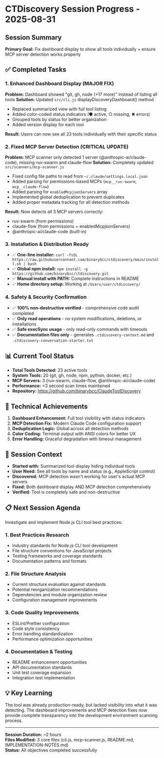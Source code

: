 # CTDiscovery Session Progress - 2025-08-31

## Session Summary
**Primary Goal:** Fix dashboard display to show all tools individually + ensure MCP server detection works properly

## ✅ Completed Tasks

### 1. Enhanced Dashboard Display (MAJOR FIX)
**Problem:** Dashboard showed "git, gh, node (+17 more)" instead of listing all tools
**Solution:** Updated `src/cli.js` displayDiscoveryDashboard() method
- Replaced summarized view with full tool listing
- Added color-coded status indicators (● active, ○ missing, ✖ errors)
- Grouped tools by status for better organization
- Added version display for each tool

**Result:** Users can now see all 23 tools individually with their specific status

### 2. Fixed MCP Server Detection (CRITICAL UPDATE) 
**Problem:** MCP scanner only detected 1 server (@anthropic-ai/claude-code), missing ruv-swarm and claude-flow
**Solution:** Completely updated `src/scanners/mcp-scanner.js`
- Fixed config file paths to read from `~/.claude/settings.local.json` 
- Added parsing for permissions-based MCPs (`mcp__ruv-swarm`, `mcp__claude-flow`)
- Added parsing for `enabledMcpjsonServers` array
- Implemented global deduplication to prevent duplicates
- Added proper metadata tracking for all detection methods

**Result:** Now detects all 3 MCP servers correctly:
- ruv-swarm (from permissions)
- claude-flow (from permissions + enabledMcpjsonServers) 
- @anthropic-ai/claude-code (built-in)

### 3. Installation & Distribution Ready
- ✅ **One-line installer:** `curl -fsSL https://raw.githubusercontent.com/binarybcc/ctdiscovery/main/install.sh | bash`
- ✅ **Global npm install:** `npm install -g https://github.com/binarybcc/ctdiscovery.git`
- ✅ **Manual install with PATH:** Complete instructions in README
- ✅ **Home directory setup:** Working at `/Users/user/ctdiscovery/`

### 4. Safety & Security Confirmation
- ✅ **100% non-destructive verified** - comprehensive code audit completed
- ✅ **Only read operations** - no system modifications, deletions, or installations
- ✅ **Safe execSync usage** - only read-only commands with timeouts
- ✅ **Documentation files only** - generates `.ctdiscovery-context.md` and `.ctdiscovery-conversation-starter.txt`

## 📊 Current Tool Status
- **Total Tools Detected:** 23 active tools
- **System Tools:** 20 (git, gh, node, npm, python, docker, etc.)
- **MCP Servers:** 3 (ruv-swarm, claude-flow, @anthropic-ai/claude-code)
- **Performance:** <3 second scan times maintained
- **Repository:** https://github.com/binarybcc/ClaudeToolDiscovery

## 🎯 Technical Achievements
1. **Dashboard Enhancement:** Full tool visibility with status indicators
2. **MCP Detection Fix:** Modern Claude Code configuration support
3. **Deduplication Logic:** Global across all detection methods
4. **Color Coding:** Terminal output with ANSI colors for better UX
5. **Error Handling:** Graceful degradation with timeout management

## 🔄 Session Context
- **Started with:** Summarized tool display hiding individual tools
- **User Need:** See all tools by name and status (e.g., AppleScript control)
- **Discovered:** MCP detection wasn't working for user's actual MCP servers
- **Fixed:** Both dashboard display AND MCP detection comprehensively
- **Verified:** Tool is completely safe and non-destructive

## 📋 Next Session Agenda
Investigate and implement Node.js CLI tool best practices:

### 1. Best Practices Research
- Industry standards for Node.js CLI tool development
- File structure conventions for JavaScript projects
- Testing frameworks and coverage standards
- Documentation patterns and formats

### 2. File Structure Analysis
- Current structure evaluation against standards
- Potential reorganization recommendations
- Dependencies and module organization review
- Configuration management improvements

### 3. Code Quality Improvements
- ESLint/Prettier configuration
- Code style consistency
- Error handling standardization
- Performance optimization opportunities

### 4. Documentation & Testing
- README enhancement opportunities
- API documentation standards
- Unit test coverage expansion
- Integration test implementation

## 💡 Key Learning
The tool was already production-ready, but lacked visibility into what it was detecting. The dashboard improvements and MCP detection fixes now provide complete transparency into the development environment scanning process.

---
**Session Duration:** ~2 hours  
**Files Modified:** 3 core files (cli.js, mcp-scanner.js, README.md, IMPLEMENTATION-NOTES.md)  
**Status:** All objectives completed successfully
